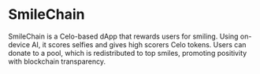 # SmileChain
SmileChain is a Celo-based dApp that rewards users for smiling. Using on-device AI, it scores selfies and gives high scorers Celo tokens. Users can donate to a pool, which is redistributed to top smiles, promoting positivity with blockchain transparency.
